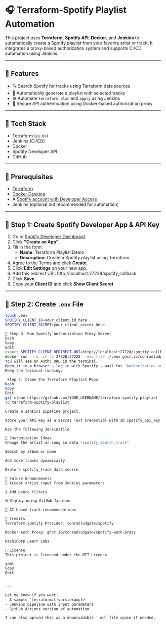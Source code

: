 # 🎧 Terraform-Spotify Playlist Automation

This project uses **Terraform**, **Spotify API**, **Docker**, and **Jenkins** to automatically create a Spotify playlist from your favorite artist or track. It integrates a proxy-based authorization system and supports CI/CD automation using Jenkins.

---

## 📌 Features

- 🔍 Search Spotify for tracks using Terraform data sources
- 🎼 Automatically generate a playlist with selected tracks
- ⚙️ Automate `terraform plan` and `apply` using Jenkins
- 🔐 Secure API authentication using Docker-based authorization proxy

---

## 🚀 Tech Stack

- Terraform (`v1.0+`)
- Jenkins (CI/CD)
- Docker
- Spotify Developer API
- GitHub

---

## 📝 Prerequisites

- [Terraform](https://www.terraform.io/downloads.html)
- [Docker Desktop](https://www.docker.com/products/docker-desktop)
- A [Spotify account with Developer Access](https://developer.spotify.com/dashboard)
- Jenkins (optional but recommended for automation)

---

## 🔐 Step 1: Create Spotify Developer App & API Key

1. Go to [Spotify Developer Dashboard](https://developer.spotify.com/dashboard).
2. Click **"Create an App"**.
3. Fill in the form:
    - **Name:** Terraform Playlist Demo  
    - **Description:** Create a Spotify playlist using Terraform
4. Agree to the Terms and click **Create**.
5. Click **Edit Settings** on your new app.
6. Add this redirect URI: http://localhost:27228/spotify_callback
7. Click **Save**.
8. Copy your **Client ID** and click **Show Client Secret**.

---

## 📁 Step 2: Create `.env` File

```bash
touch .env
SPOTIFY_CLIENT_ID=your_client_id_here
SPOTIFY_CLIENT_SECRET=your_client_secret_here

🐳 Step 3: Run Spotify Authorization Proxy Server
bash
Copy
Edit
export SPOTIFY_CLIENT_REDIRECT_URI=http://localhost:27228/spotify_callback
docker run --rm -it -p 27228:27228 --env-file ./.env ghcr.io/conradludgate/spotify-auth-proxy
You will see an Auth: URL in the terminal.
Open it in a browser → log in with Spotify → wait for "Authorization successful".
Keep the terminal running.

 Step 4: Clone the Terraform Playlist Repo
bash
Copy
Edit
git clone https://github.com/YOUR_USERNAME/terraform-spotify-playlist
cd terraform-spotify-playlist

Create a Jenkins pipeline project.

Store your API key as a Secret Text Credential with ID spotify_api_key.

Use the following Jenkinsfile

🌟 Customization Ideas
Change the artist or song in data "spotify_search_track"

Search by album or name

Add more tracks dynamically

Explore spotify_track data source

🧠 Future Enhancements
🎤 Accept artist input from Jenkins parameters

🎚️ Add genre filters

🌐 Deploy using GitHub Actions

🧠 AI-based track recommendations

📣 Credits
Terraform Spotify Provider: conradludgate/spotify

Docker Auth Proxy: ghcr.io/conradludgate/spotify-auth-proxy

HashiCorp Learn Labs

📜 License
This project is licensed under the MIT License.

yaml
Copy
Edit


---

Let me know if you want:
- A sample `terraform.tfvars.example`
- Jenkins pipeline with input parameters
- GitHub Actions version of automation

I can also upload this as a downloadable `.md` file again if needed.
